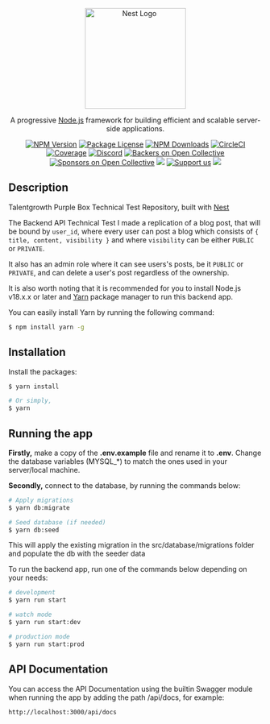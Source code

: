 <p align="center">
  <a href="http://nestjs.com/" target="blank"><img src="https://nestjs.com/img/logo-small.svg" width="200" alt="Nest Logo" /></a>
</p>

[circleci-image]: https://img.shields.io/circleci/build/github/nestjs/nest/master?token=abc123def456
[circleci-url]: https://circleci.com/gh/nestjs/nest

  <p align="center">A progressive <a href="http://nodejs.org" target="_blank">Node.js</a> framework for building efficient and scalable server-side applications.</p>
    <p align="center">
<a href="https://www.npmjs.com/~nestjscore" target="_blank"><img src="https://img.shields.io/npm/v/@nestjs/core.svg" alt="NPM Version" /></a>
<a href="https://www.npmjs.com/~nestjscore" target="_blank"><img src="https://img.shields.io/npm/l/@nestjs/core.svg" alt="Package License" /></a>
<a href="https://www.npmjs.com/~nestjscore" target="_blank"><img src="https://img.shields.io/npm/dm/@nestjs/common.svg" alt="NPM Downloads" /></a>
<a href="https://circleci.com/gh/nestjs/nest" target="_blank"><img src="https://img.shields.io/circleci/build/github/nestjs/nest/master" alt="CircleCI" /></a>
<a href="https://coveralls.io/github/nestjs/nest?branch=master" target="_blank"><img src="https://coveralls.io/repos/github/nestjs/nest/badge.svg?branch=master#9" alt="Coverage" /></a>
<a href="https://discord.gg/G7Qnnhy" target="_blank"><img src="https://img.shields.io/badge/discord-online-brightgreen.svg" alt="Discord"/></a>
<a href="https://opencollective.com/nest#backer" target="_blank"><img src="https://opencollective.com/nest/backers/badge.svg" alt="Backers on Open Collective" /></a>
<a href="https://opencollective.com/nest#sponsor" target="_blank"><img src="https://opencollective.com/nest/sponsors/badge.svg" alt="Sponsors on Open Collective" /></a>
  <a href="https://paypal.me/kamilmysliwiec" target="_blank"><img src="https://img.shields.io/badge/Donate-PayPal-ff3f59.svg"/></a>
    <a href="https://opencollective.com/nest#sponsor"  target="_blank"><img src="https://img.shields.io/badge/Support%20us-Open%20Collective-41B883.svg" alt="Support us"></a>
  <a href="https://twitter.com/nestframework" target="_blank"><img src="https://img.shields.io/twitter/follow/nestframework.svg?style=social&label=Follow"></a>
</p>
  <!--[![Backers on Open Collective](https://opencollective.com/nest/backers/badge.svg)](https://opencollective.com/nest#backer)
  [![Sponsors on Open Collective](https://opencollective.com/nest/sponsors/badge.svg)](https://opencollective.com/nest#sponsor)-->

## Description

Talentgrowth Purple Box Technical Test Repository, built with [Nest](https://github.com/nestjs/nest)

The Backend API Technical Test I made a replication of a blog post, that will be bound by `user_id`, where every user can post a blog which consists of `{ title, content, visibility }` and where `visibility` can be either `PUBLIC` or `PRIVATE`. 

It also has an admin role where it can see users's posts, be it `PUBLIC` or `PRIVATE`, and can delete a user's post regardless of the ownership.

It is also worth noting that it is recommended for you to install Node.js v18.x.x or later and [Yarn](https://yarnpkg.com/getting-started/install) package manager to run this backend app.

You can easily install Yarn by running the following command:
```bash
$ npm install yarn -g
```

## Installation

Install the packages:

```bash
$ yarn install

# Or simply,
$ yarn
```

## Running the app

**Firstly,** make a copy of the **.env.example** file and rename it to **.env**. Change the database variables (MYSQL_*) to match the ones used in your server/local machine. 

**Secondly,** connect to the database, by running the commands below:

```bash
# Apply migrations 
$ yarn db:migrate

# Seed database (if needed)
$ yarn db:seed
```

This will apply the existing migration in the src/database/migrations folder and populate the db with the seeder data
<br>

To run the backend app, run one of the commands below depending on your needs:

```bash
# development
$ yarn run start

# watch mode
$ yarn run start:dev

# production mode
$ yarn run start:prod
```


## API Documentation

You can access the API Documentation using the builtin Swagger module when running the app by adding the path /api/docs, for example:

```
http://localhost:3000/api/docs
```
